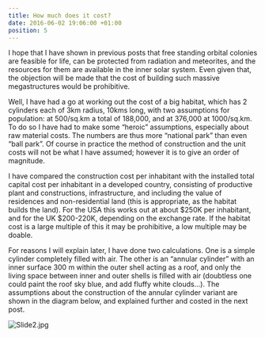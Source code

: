 ```yaml
---
title: How much does it cost?
date: 2016-06-02 19:06:00 +01:00
position: 5
---
```


I hope that I have shown in previous posts that free standing orbital colonies are feasible for life, can be protected from radiation and meteorites, and the resources for them are available in the inner solar system. Even given that, the objection will be made that the cost of building such massive megastructures would be prohibitive.

Well, I have had a go at working out the cost of a big habitat, which has 2 cylinders each of 3km radius, 10kms long, with two assumptions for population:  at 500/sq.km a total of 188,000, and at 376,000 at 1000/sq.km. To do so I have had to make some “heroic” assumptions, especially about raw material costs. The numbers are thus more “national park” than even “ball park”. Of course in practice the method of construction and the unit costs will not be what I have assumed; however it is to give an order of magnitude. 

I have compared the construction cost per inhabitant with the installed total capital cost per inhabitant in a developed country, consisting of productive plant and constructions, infrastructure, and including the value of residences and non-residential land (this is appropriate, as the habitat builds the land). For the USA this works out at about $250K per inhabitant, and for the UK $200-220K, depending on the exchange rate. If the habitat cost is a large multiple of this it may be prohibitive, a low multiple may be doable.

For reasons I will explain later, I have done two calculations. One is a simple cylinder completely filled with air. The other is an “annular cylinder” with an inner surface 300 m within the outer shell acting as a roof, and only the living space between inner and outer shells is filled with air (doubtless one could paint the roof sky blue, and add fluffy white clouds…). The assumptions about the construction of the annular cylinder variant are shown in the diagram below, and explained further and costed in the next post.

![Slide2.jpg](/uploads/Slide2.jpg)
